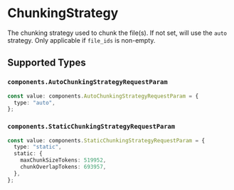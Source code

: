 # ChunkingStrategy

The chunking strategy used to chunk the file(s). If not set, will use the `auto` strategy. Only applicable if `file_ids` is non-empty.


## Supported Types

### `components.AutoChunkingStrategyRequestParam`

```typescript
const value: components.AutoChunkingStrategyRequestParam = {
  type: "auto",
};
```

### `components.StaticChunkingStrategyRequestParam`

```typescript
const value: components.StaticChunkingStrategyRequestParam = {
  type: "static",
  static: {
    maxChunkSizeTokens: 519952,
    chunkOverlapTokens: 693957,
  },
};
```

